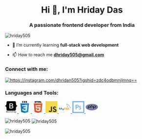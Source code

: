 <h1 align="center">Hi 👋, I'm Hriday Das</h1>
<h3 align="center">A passionate frontend developer from India</h3>

<p align="left"> <img src="https://komarev.com/ghpvc/?username=hriday505&label=Profile%20views&color=0e75b6&style=flat" alt="hriday505" /> </p>

- 🌱 I’m currently learning **full-stack web development**

- 📫 How to reach me **dhriday505@gmail.com**

<h3 align="left">Connect with me:</h3>
<p align="left">
<a href="https://instagram.com/https://instagram.com/dhridan505?igshid=zdc4odbmnjlmnq==" target="blank"><img align="center" src="https://raw.githubusercontent.com/rahuldkjain/github-profile-readme-generator/master/src/images/icons/Social/instagram.svg" alt="https://instagram.com/dhridan505?igshid=zdc4odbmnjlmnq==" height="30" width="40" /></a>
</p>

<h3 align="left">Languages and Tools:</h3>
<p align="left"> <a href="https://getbootstrap.com" target="_blank" rel="noreferrer"> <img src="https://raw.githubusercontent.com/devicons/devicon/master/icons/bootstrap/bootstrap-plain-wordmark.svg" alt="bootstrap" width="40" height="40"/> </a> <a href="https://www.w3schools.com/css/" target="_blank" rel="noreferrer"> <img src="https://raw.githubusercontent.com/devicons/devicon/master/icons/css3/css3-original-wordmark.svg" alt="css3" width="40" height="40"/> </a> <a href="https://www.w3.org/html/" target="_blank" rel="noreferrer"> <img src="https://raw.githubusercontent.com/devicons/devicon/master/icons/html5/html5-original-wordmark.svg" alt="html5" width="40" height="40"/> </a> <a href="https://developer.mozilla.org/en-US/docs/Web/JavaScript" target="_blank" rel="noreferrer"> <img src="https://raw.githubusercontent.com/devicons/devicon/master/icons/javascript/javascript-original.svg" alt="javascript" width="40" height="40"/> </a> <a href="https://www.mysql.com/" target="_blank" rel="noreferrer"> <img src="https://raw.githubusercontent.com/devicons/devicon/master/icons/mysql/mysql-original-wordmark.svg" alt="mysql" width="40" height="40"/> </a> <a href="https://www.photoshop.com/en" target="_blank" rel="noreferrer"> <img src="https://raw.githubusercontent.com/devicons/devicon/master/icons/photoshop/photoshop-line.svg" alt="photoshop" width="40" height="40"/> </a> <a href="https://www.php.net" target="_blank" rel="noreferrer"> <img src="https://raw.githubusercontent.com/devicons/devicon/master/icons/php/php-original.svg" alt="php" width="40" height="40"/> </a> </p>

<p><img align="left" src="https://github-readme-stats.vercel.app/api/top-langs?username=hriday505&show_icons=true&locale=en&layout=compact" alt="hriday505" /></p>

<p>&nbsp;<img align="center" src="https://github-readme-stats.vercel.app/api?username=hriday505&show_icons=true&locale=en" alt="hriday505" /></p>

<p><img align="center" src="https://github-readme-streak-stats.herokuapp.com/?user=hriday505&" alt="hriday505" /></p>
